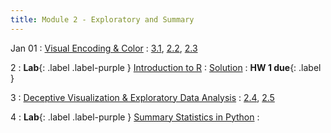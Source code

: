 ```yaml
---
title: Module 2 - Exploratory and Summary 
---
```


Jan 01
: [Visual Encoding & Color](#)
  : [3.1](#), [2.2](#), [2.3](#)

2
: **Lab**{: .label .label-purple } [Introduction to R](#)
  : [Solution](#)
: **HW 1 due**{: .label }

3
: [Deceptive Visualization & Exploratory Data Analysis](#)
  : [2.4](#), [2.5](#)

4
: **Lab**{: .label .label-purple } [Summary Statistics in Python](#)
  : 

